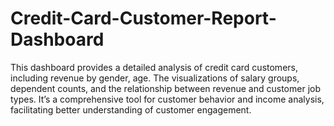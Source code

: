 # Credit-Card-Customer-Report-Dashboard
This dashboard provides a detailed analysis of credit card customers, including revenue by gender, age. The visualizations of salary groups, dependent counts, and the relationship between revenue and customer job types. It’s a comprehensive tool for customer behavior and income analysis, facilitating better understanding of customer engagement.
